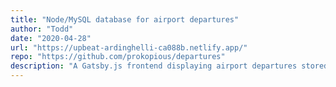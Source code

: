 ```yaml
---
title: "Node/MySQL database for airport departures"
author: "Todd"
date: "2020-04-28"
url: "https://upbeat-ardinghelli-ca088b.netlify.app/"
repo: "https://github.com/prokopious/departures"
description: "A Gatsby.js frontend displaying airport departures stored in a MySQL database and accessed via a REST API built with an Express server. It has a corresponding administrative site for updating flights, also listed here."
---
```

